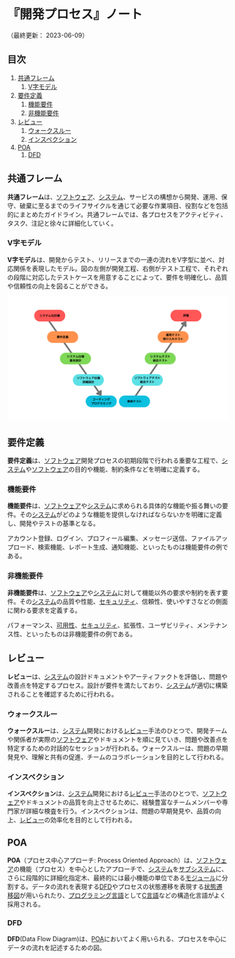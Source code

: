 # 『開発プロセス』ノート

（最終更新： 2023-06-09）


## 目次

1. [共通フレーム](#共通フレーム)
	1. [V字モデル](#v字モデル)
1. [要件定義](#要件定義)
	1. [機能要件](#機能要件)
	1. [非機能要件](#非機能要件)
1. [レビュー](#レビュー)
	1. [ウォークスルー](#ウォークスルー)
	1. [インスペクション](#インスペクション)
1. [POA](#poa)
	1. [DFD](#dfd)


## 共通フレーム

**共通フレーム**は、[ソフトウェア](../../../../computer/software/_/chapters/software.md#ソフトウェア)、[システム](../../../../system/_/chapters/system.md#システム)、サービスの構想から開発、運用、保守、破棄に至るまでのライフサイクルを通じて必要な作業項目、役割などを包括的にまとめたガイドライン。共通フレームでは、各プロセスをアクティビティ、タスク、注記と徐々に詳細化していく。

### V字モデル

**V字モデル**は、開発からテスト、リリースまでの一連の流れをV字型に並べ、対応関係を表現したモデル。図の左側が開発工程、右側がテスト工程で、それぞれの段階に対応したテストケースを用意することによって、要件を明確化し、品質や信頼性の向上を図ることができる。

![V字モデル](../assets/images/v_model.png)


## 要件定義

**要件定義**は、[ソフトウェア](../../../../computer/software/_/chapters/software.md#ソフトウェア)開発プロセスの初期段階で行われる重要な工程で、[システム](../../../../system/_/chapters/system.md#システム)や[ソフトウェア](../../../../computer/software/_/chapters/software.md#ソフトウェア)の目的や機能、制約条件などを明確に定義する。

### 機能要件

**機能要件**は、[ソフトウェア](../../../../computer/software/_/chapters/software.md#ソフトウェア)や[システム](../../../../system/_/chapters/system.md#システム)に求められる具体的な機能や振る舞いの要件。その[システム](../../../../system/_/chapters/system.md#システム)がどのような機能を提供しなければならないかを明確に定義し、開発やテストの基準となる。

アカウント登録、ログイン、プロフィール編集、メッセージ送信、ファイルアップロード、検索機能、レポート生成、通知機能、といったものは機能要件の例である。

### 非機能要件

**非機能要件**は、[ソフトウェア](../../../../computer/software/_/chapters/software.md#ソフトウェア)や[システム](../../../../system/_/chapters/system.md#システム)に対して機能以外の要求や制約を表す要件。その[システム](../../../../system/_/chapters/system.md#システム)の品質や性能、[セキュリティ](../../../../system/security/_/chapters/security.md#セキュリティ)、信頼性、使いやすさなどの側面に関わる要求を定義する。

パフォーマンス、[可用性](../../../../system/_/chapters/system_performance_evaluation.md#可用性)、[セキュリティ](../../../../system/security/_/chapters/security.md#セキュリティ)、拡張性、ユーザビリティ、メンテナンス性、といったものは非機能要件の例である。


## レビュー

**レビュー**は、[システム](../../../../system/_/chapters/system.md#システム)の設計ドキュメントやアーティファクトを評価し、問題や改善点を特定するプロセス。設計が要件を満たしており、[システム](../../../../system/_/chapters/system.md#システム)が適切に構築されることを確認するために行われる。

### ウォークスルー

**ウォークスルー**は、[システム](../../../../system/_/chapters/system.md#システム)開発における[レビュー](#レビュー)手法のひとつで、開発チームや関係者が実際の[ソフトウェア](../../../../computer/software/_/chapters/software.md#ソフトウェア)やドキュメントを順に見ていき、問題や改善点を特定するための対話的なセッションが行われる。ウォークスルーは、問題の早期発見や、理解と共有の促進、チームのコラボレーションを目的として行われる。

### インスペクション

**インスペクション**は、[システム](../../../../system/_/chapters/system.md#システム)開発における[レビュー](#レビュー)手法のひとつで、[ソフトウェア](../../../../computer/software/_/chapters/software.md#ソフトウェア)やドキュメントの品質を向上させるために、経験豊富なチームメンバーや専門家が詳細な検査を行う。インスペクションは、問題の早期発見や、品質の向上、[レビュー](#レビュー)の効率化を目的として行われる。


## POA

**POA**（プロセス中心アプローチ: Process Oriented Approach）は、[ソフトウェア](../../../../computer/software/_/chapters/software.md#ソフトウェア)の機能（プロセス）を中心としたアプローチで、[システム](../../../../system/_/chapters/system.md#システム)を[サブシステム](../../../../system/_/chapters/system.md#サブシステム)に、さらに段階的に詳細化指定木、最終的には最小機能の単位である[モジュール](../../../../computer/software/_/chapters/package.md#モジュール)に分割する。データの流れを表現する[DFD](#dfd)やプロセスの状態遷移を表現する[状態遷移図](../../../../basics/information_theory/_/chapters/automaton.md#状態遷移図)が用いられたり、[プログラミング言語](../../../../programming/_/chapters/programming.md#プログラミング言語)として[C言語](../../../../programming/_/chapters/programming_language.md#c言語)などの構造化言語がよく採用される。

### DFD

**DFD**(Data Flow Diagram)は、[POA](#poa)においてよく用いられる、プロセスを中心にデータの流れを記述するための図。
